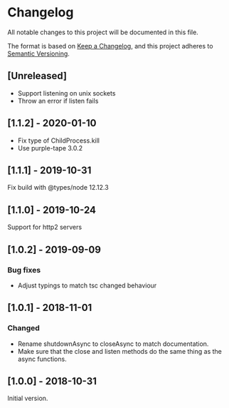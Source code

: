 # Changelog

All notable changes to this project will be documented in this file.

The format is based on [Keep a Changelog](https://keepachangelog.com/en/1.0.0/),
and this project adheres to [Semantic Versioning](https://semver.org/spec/v2.0.0.html).

## [Unreleased]

- Support listening on unix sockets
- Throw an error if listen fails

## [1.1.2] - 2020-01-10

-   Fix type of ChildProcess.kill
-   Use purple-tape 3.0.2

## [1.1.1] - 2019-10-31

Fix build with @types/node 12.12.3

## [1.1.0] - 2019-10-24

Support for http2 servers

## [1.0.2] - 2019-09-09

### Bug fixes

-   Adjust typings to match tsc changed behaviour

## [1.0.1] - 2018-11-01

### Changed

-   Rename shutdownAsync to closeAsync to match documentation.
-   Make sure that the close and listen methods do the same thing as the async functions.

## [1.0.0] - 2018-10-31

Initial version.
